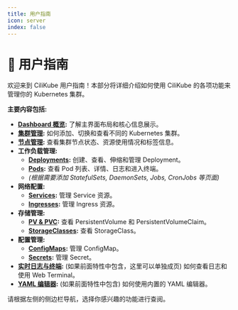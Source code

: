 ```yaml
---
title: 用户指南
icon: server
index: false
---
```


# 📘 用户指南

欢迎来到 CiliKube 用户指南！本部分将详细介绍如何使用 CiliKube 的各项功能来管理你的 Kubernetes 集群。

**主要内容包括:**

*   **[Dashboard 概览](./dashboard-overview.md):** 了解主界面布局和核心信息展示。
*   **[集群管理](./cluster-management.md):** 如何添加、切换和查看不同的 Kubernetes 集群。
*   **[节点管理](./node-management.md):** 查看集群节点状态、资源使用情况和标签信息。
*   **工作负载管理:**
    *   **[Deployments](./workloads/deployments.md):** 创建、查看、伸缩和管理 Deployment。
    *   **[Pods](./workloads/pods.md):** 查看 Pod 列表、详情、日志和进入终端。
    *   *(根据需要添加 StatefulSets, DaemonSets, Jobs, CronJobs 等页面)*
*   **网络配置:**
    *   **[Services](./networking/services.md):** 管理 Service 资源。
    *   **[Ingresses](./networking/ingresses.md):** 管理 Ingress 资源。
*   **存储管理:**
    *   **[PV & PVC](./storage/pv-pvc.md):** 查看 PersistentVolume 和 PersistentVolumeClaim。
    *   **[StorageClasses](./storage/storageclasses.md):** 查看 StorageClass。
*   **配置管理:**
    *   **[ConfigMaps](./configuration/configmaps.md):** 管理 ConfigMap。
    *   **[Secrets](./configuration/secrets.md):** 管理 Secret。
*   **[实时日志与终端](./logs-terminal.md):** (如果前面特性中包含，这里可以单独成页) 如何查看日志和使用 Web Terminal。
*   **[YAML 编辑器](./yaml-editor.md):** (如果前面特性中包含) 如何使用内置的 YAML 编辑器。

请根据左侧的侧边栏导航，选择你感兴趣的功能进行查阅。